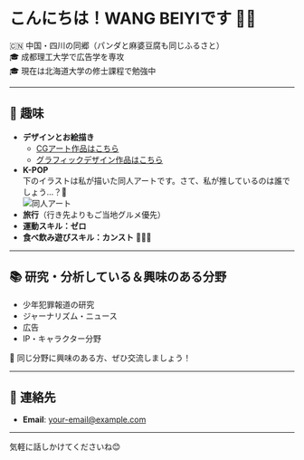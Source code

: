 # こんにちは！WANG BEIYIです 🐼✨

🇨🇳 中国・四川の同郷（パンダと麻婆豆腐も同じふるさと）  
🎓 成都理工大学で広告学を専攻  
🎓 現在は北海道大学の修士課程で勉強中  

---

## 🎨 趣味
- **デザインとお絵描き**  
  - [CGアート作品はこちら](https://www.ggac.com/work/detail/406353)  
  - [グラフィックデザイン作品はこちら](https://mp.weixin.qq.com/s/kjHRJwrk5teJv_ApwJPC_w)  
- **K-POP**  
  下のイラストは私が描いた同人アートです。さて、私が推しているのは誰でしょう…？🤭  
  ![同人アート](7554194a-7706-46f8-a0a6-eb236833e4f5.png)
- **旅行**（行き先よりもご当地グルメ優先）  
- **運動スキル：ゼロ**  
- **食べ飲み遊びスキル：カンスト** 🍜🍰🍣

---

## 📚 研究・分析している＆興味のある分野
- 少年犯罪報道の研究  
- ジャーナリズム・ニュース  
- 広告  
- IP・キャラクター分野  

💬 同じ分野に興味のある方、ぜひ交流しましょう！

---

## 📩 連絡先
- **Email**: your-email@example.com  

---

気軽に話しかけてくださいね😊

